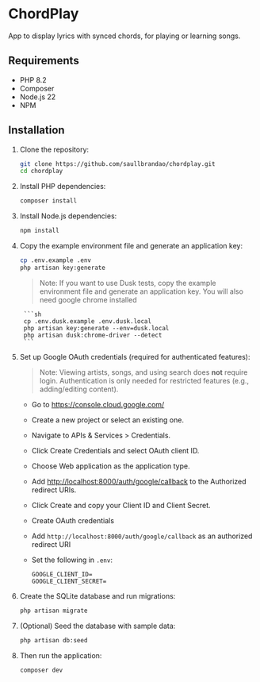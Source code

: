 # ChordPlay

App to display lyrics with synced chords, for playing or learning songs.

## Requirements

- PHP 8.2
- Composer
- Node.js 22
- NPM

## Installation

1. Clone the repository:

    ```sh
    git clone https://github.com/saullbrandao/chordplay.git
    cd chordplay
    ```

2. Install PHP dependencies:

    ```sh
    composer install
    ```

3. Install Node.js dependencies:

    ```sh
    npm install
    ```

4. Copy the example environment file and generate an application key:

    ```sh
    cp .env.example .env
    php artisan key:generate
    ```

    > Note: If you want to use Dusk tests, copy the example environment file and generate an application key.
    > You will also need google chrome installed

        ```sh
        cp .env.dusk.example .env.dusk.local
        php artisan key:generate --env=dusk.local
        php artisan dusk:chrome-driver --detect
        ```

5. Set up Google OAuth credentials (required for authenticated features):

    > Note: Viewing artists, songs, and using search does **not** require login. Authentication is only needed for restricted features (e.g., adding/editing content).

    - Go to <https://console.cloud.google.com/>
    - Create a new project or select an existing one.

    - Navigate to APIs & Services > Credentials.
    - Click Create Credentials and select OAuth client ID.

    - Choose Web application as the application type.

    - Add <http://localhost:8000/auth/google/callback> to the Authorized redirect URIs.

    - Click Create and copy your Client ID and Client Secret.

    - Create OAuth credentials

    - Add `http://localhost:8000/auth/google/callback` as an authorized redirect URI

    - Set the following in `.env`:

        ```env
        GOOGLE_CLIENT_ID=
        GOOGLE_CLIENT_SECRET=
        ```

6. Create the SQLite database and run migrations:

    ```sh
    php artisan migrate
    ```

7. (Optional) Seed the database with sample data:

    ```sh
    php artisan db:seed
    ```

8. Then run the application:

    ```sh
    composer dev
    ```
